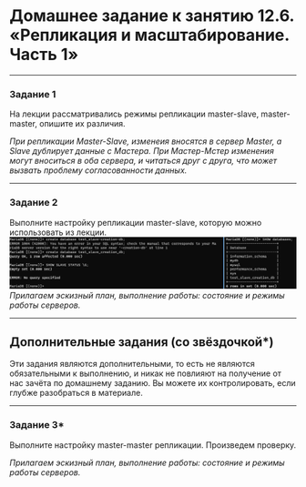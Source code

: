 # Домашнее задание к занятию 12.6. «Репликация и масштабирование. Часть 1»

---

### Задание 1

На лекции рассматривались режимы репликации master-slave, master-master, опишите их различия.

*При репликации Master-Slave, изменеия вносятся в сервер Master, а Slave дублирует данные с Мастера. 
При Мастер-Мстер изменения могут вноситься в оба сервера, и читаться друг с друга, что может вызвать проблему согласованности данных.*

---

### Задание 2

Выполните настройку репликации master-slave, которую можно использовать из лекции.
![alt text](https://github.com/Wollfik/Myrepoz/blob/main/209431438-baddf84c-9a92-4224-954b-d78c65355edf.png)
*Прилагаем эскизный план, выполнение работы: состояние и режимы работы серверов.*

---

## Дополнительные задания (со звёздочкой*)
Эти задания являются дополнительными, то есть не являются обязательными к выполнению, и никак не повлияют на получение от нас зачёта по домашнему заданию. Вы можете их контролировать, если глубже разобраться в материале.

---

### Задание 3*

Выполните настройку master-master репликации. Произведем проверку.

*Прилагаем эскизный план, выполнение работы: состояние и режимы работы серверов.*
